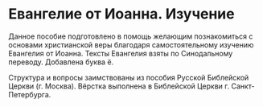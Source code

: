 # Евангелие от Иоанна. Изучение

Данное пособие подготовлено в помощь желающим познакомиться с основами христианской веры благодаря самостоятельному изучению Евангелия от Иоанна. Тексты Евангелия взяты по Синодальному переводу. Добавлена буква ё.
    
Структура и вопросы заимствованы из пособия Русской Библейской Церкви (г. Москва). Вёрстка выполнена в Библейской Церкви г. Санкт-Петербурга. 
